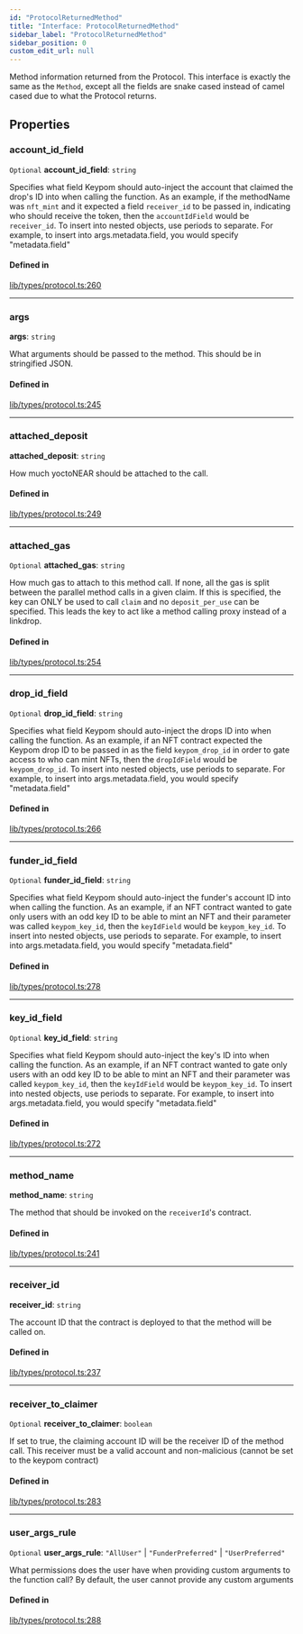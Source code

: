 ```yaml
---
id: "ProtocolReturnedMethod"
title: "Interface: ProtocolReturnedMethod"
sidebar_label: "ProtocolReturnedMethod"
sidebar_position: 0
custom_edit_url: null
---
```


Method information returned from the Protocol. This interface is exactly the same as the `Method`, except all the fields are
snake cased instead of camel cased due to what the Protocol returns.

## Properties

### account\_id\_field

 `Optional` **account\_id\_field**: `string`

Specifies what field Keypom should auto-inject the account that claimed the drop's ID into when calling the function.
As an example, if the methodName was `nft_mint` and it expected a field `receiver_id` to be passed in, indicating who should receive the token, then the `accountIdField` would be `receiver_id`.
To insert into nested objects, use periods to separate. For example, to insert into args.metadata.field, you would specify "metadata.field"

#### Defined in

[lib/types/protocol.ts:260](https://github.com/keypom/keypom-js/blob/68bf90396/packages/core/src/lib/types/protocol.ts#L260)

___

### args

 **args**: `string`

What arguments should be passed to the method. This should be in stringified JSON.

#### Defined in

[lib/types/protocol.ts:245](https://github.com/keypom/keypom-js/blob/68bf90396/packages/core/src/lib/types/protocol.ts#L245)

___

### attached\_deposit

 **attached\_deposit**: `string`

How much yoctoNEAR should be attached to the call.

#### Defined in

[lib/types/protocol.ts:249](https://github.com/keypom/keypom-js/blob/68bf90396/packages/core/src/lib/types/protocol.ts#L249)

___

### attached\_gas

 `Optional` **attached\_gas**: `string`

How much gas to attach to this method call. If none, all the gas is split between the parallel method calls in a given claim.
If this is specified, the key can ONLY be used to call `claim` and no `deposit_per_use` can be specified. This leads the key to act like a method calling proxy instead of a linkdrop.

#### Defined in

[lib/types/protocol.ts:254](https://github.com/keypom/keypom-js/blob/68bf90396/packages/core/src/lib/types/protocol.ts#L254)

___

### drop\_id\_field

 `Optional` **drop\_id\_field**: `string`

Specifies what field Keypom should auto-inject the drops ID into when calling the function.
As an example, if an NFT contract expected the Keypom drop ID to be passed in as the field `keypom_drop_id` in order to gate access to who can mint NFTs, then the `dropIdField` would be `keypom_drop_id`.
To insert into nested objects, use periods to separate. For example, to insert into args.metadata.field, you would specify "metadata.field"

#### Defined in

[lib/types/protocol.ts:266](https://github.com/keypom/keypom-js/blob/68bf90396/packages/core/src/lib/types/protocol.ts#L266)

___

### funder\_id\_field

 `Optional` **funder\_id\_field**: `string`

Specifies what field Keypom should auto-inject the funder's account ID into when calling the function.
As an example, if an NFT contract wanted to gate only users with an odd key ID to be able to mint an NFT and their parameter was called `keypom_key_id`, then the `keyIdField` would be `keypom_key_id`.
To insert into nested objects, use periods to separate. For example, to insert into args.metadata.field, you would specify "metadata.field"

#### Defined in

[lib/types/protocol.ts:278](https://github.com/keypom/keypom-js/blob/68bf90396/packages/core/src/lib/types/protocol.ts#L278)

___

### key\_id\_field

 `Optional` **key\_id\_field**: `string`

Specifies what field Keypom should auto-inject the key's ID into when calling the function.
As an example, if an NFT contract wanted to gate only users with an odd key ID to be able to mint an NFT and their parameter was called `keypom_key_id`, then the `keyIdField` would be `keypom_key_id`.
To insert into nested objects, use periods to separate. For example, to insert into args.metadata.field, you would specify "metadata.field"

#### Defined in

[lib/types/protocol.ts:272](https://github.com/keypom/keypom-js/blob/68bf90396/packages/core/src/lib/types/protocol.ts#L272)

___

### method\_name

 **method\_name**: `string`

The method that should be invoked on the `receiverId`'s contract.

#### Defined in

[lib/types/protocol.ts:241](https://github.com/keypom/keypom-js/blob/68bf90396/packages/core/src/lib/types/protocol.ts#L241)

___

### receiver\_id

 **receiver\_id**: `string`

The account ID that the contract is deployed to that the method will be called on.

#### Defined in

[lib/types/protocol.ts:237](https://github.com/keypom/keypom-js/blob/68bf90396/packages/core/src/lib/types/protocol.ts#L237)

___

### receiver\_to\_claimer

 `Optional` **receiver\_to\_claimer**: `boolean`

If set to true, the claiming account ID will be the receiver ID of the method call.
This receiver must be a valid account and non-malicious (cannot be set to the keypom contract)

#### Defined in

[lib/types/protocol.ts:283](https://github.com/keypom/keypom-js/blob/68bf90396/packages/core/src/lib/types/protocol.ts#L283)

___

### user\_args\_rule

 `Optional` **user\_args\_rule**: ``"AllUser"`` \| ``"FunderPreferred"`` \| ``"UserPreferred"``

What permissions does the user have when providing custom arguments to the function call?
By default, the user cannot provide any custom arguments

#### Defined in

[lib/types/protocol.ts:288](https://github.com/keypom/keypom-js/blob/68bf90396/packages/core/src/lib/types/protocol.ts#L288)
